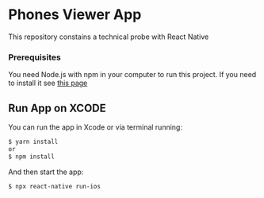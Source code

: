 # Phones Viewer App

This repository constains a technical probe with React Native

### Prerequisites

You need Node.js with npm in your computer to run this project. If you need to install it see [this page](https://nodejs.org/es/) 

## Run App on XCODE

You can run the app in Xcode or via terminal running:

```sh
$ yarn install
or
$ npm install
```

And then start the app:

```sh
$ npx react-native run-ios
```
